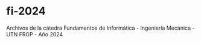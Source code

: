 # fi-2024
Archivos de la cátedra Fundamentos de Informática - Ingeniería Mecánica - UTN FRGP - Año 2024
